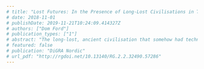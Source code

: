 ```yaml
---
# title: "Lost Futures: In the Presence of Long-Lost Civilisations in The Legend of Zelda: Breath of the Wild"
# date: 2018-11-01
# publishDate: 2019-11-21T10:24:09.414327Z
# authors: ["Dom Ford"]
# publication_types: ["1"]
# abstract: "The long-lost, ancient civilisation that somehow had technology that far surpasses the current level is a common trope in videogames that feature large, open worlds. The *Mass Effect* trilogy (2007; 2010; 2012) features the Protheans, whose unparalleled feats of technology and engineering such as the mass relays laid the foundations for the galaxy Shepard steps into. *Horizon Zero Dawn* (2017) explores a primitive world littered with technological marvels left by the Old Ones. *The Legend of Zelda: Breath of the Wild* (2017) is centred around the Ancient Sheikah society, who 10,000 years prior to the game’s setting had developed teleportation between towers and shrines, powerful runes, and even a motorbike. Their technology was later used to build the giant mechanical Divine Beasts and Guardians. All this while the warriors of the day are still using steel swords. In this paper, I explore the reasons for and the effect of this trope in *The Legend of Zelda: Breath of the Wild*, particularly how it changes the configuration of the gameworld, and how the player’s experience is shaped by it. My examination is framed around five intertwined terms and their theoretical context: Hauntology, presence, absence, lost futures, and nostalgia."
# featured: false
# publication: "DiGRA Nordic"
# url_pdf: "http://rgdoi.net/10.13140/RG.2.2.32490.57286"
---
```


